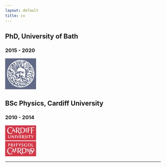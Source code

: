 ```yaml
---
layout: default
title: cv
---
```


## PhD, University of Bath
### 2015 - 2020

<p align="left">
  <img width="100" height="100" src="/images/bath.jpg">
</p>


## BSc Physics, Cardiff University
### 2010 - 2014

<p align="left">
  <img width="100" height="100" src="/images/cardiff.jpg">
</p>


***

